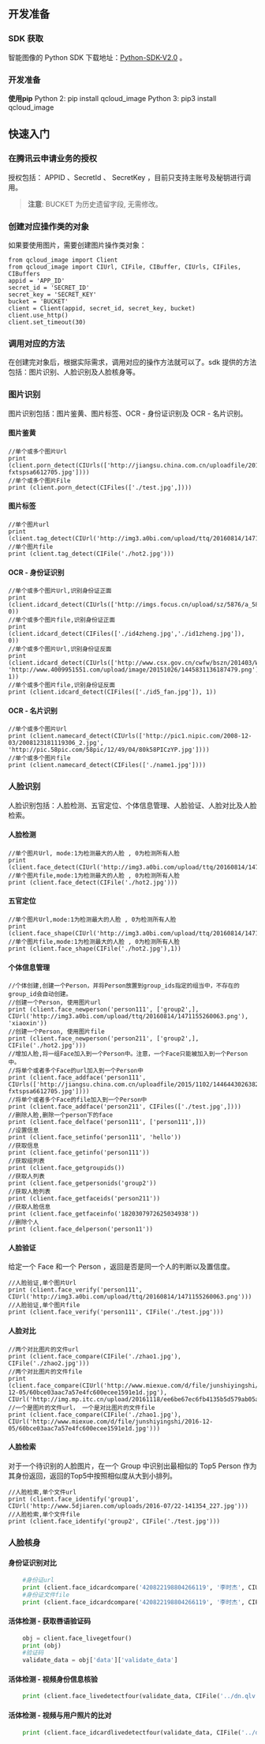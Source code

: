 ## 开发准备
### SDK 获取

智能图像的 Python SDK 下载地址：[Python-SDK-V2.0](https://github.com/tencentyun/image-python-sdk-v2.0) 。

### 开发准备
**使用pip**
Python 2:
pip install qcloud_image
Python 3:
pip3 install qcloud_image
## 快速入门
### 在腾讯云申请业务的授权

授权包括： APPID 、SecretId 、 SecretKey ，目前只支持主账号及秘钥进行调用。
>**注意**: BUCKET 为历史遗留字段, 无需修改。

### 创建对应操作类的对象
如果要使用图片，需要创建图片操作类对象：
```
from qcloud_image import Client
from qcloud_image import CIUrl, CIFile, CIBuffer, CIUrls, CIFiles, CIBuffers
appid = 'APP_ID'
secret_id = 'SECRET_ID'
secret_key = 'SECRET_KEY'
bucket = 'BUCKET'
client = Client(appid, secret_id, secret_key, bucket)
client.use_http()
client.set_timeout(30)
```

### 调用对应的方法
在创建完对象后，根据实际需求，调用对应的操作方法就可以了。sdk 提供的方法包括：图片识别、人脸识别及人脸核身等。
### 图片识别
图片识别包括：图片鉴黄、图片标签、OCR - 身份证识别及 OCR - 名片识别。
#### 图片鉴黄
```
//单个或多个图片Url
print (client.porn_detect(CIUrls(['http://jiangsu.china.com.cn/uploadfile/2015/1102/1446443026382534.jpg','http://n.sinaimg.cn/fashion/transform/20160704/flgG-fxtspsa6612705.jpg'])))
//单个或多个图片File
print (client.porn_detect(CIFiles(['./test.jpg',])))
```
#### 图片标签
```
//单个图片url
print (client.tag_detect(CIUrl('http://img3.a0bi.com/upload/ttq/20160814/1471155260063.png')))
//单个图片file
print (client.tag_detect(CIFile('./hot2.jpg')))
```

#### OCR - 身份证识别

```
//单个或多个图片Url,识别身份证正面
print (client.idcard_detect(CIUrls(['http://imgs.focus.cn/upload/sz/5876/a_58758051.jpg']), 0))
//单个或多个图片file,识别身份证正面
print (client.idcard_detect(CIFiles(['./id4zheng.jpg','./id1zheng.jpg']), 0))
//单个或多个图片Url,识别身份证反面
print (client.idcard_detect(CIUrls(['http://www.csx.gov.cn/cwfw/bszn/201403/W020121030349825312574.jpg', 'http://www.4009951551.com/upload/image/20151026/1445831136187479.png']), 1))
//单个或多个图片file,识别身份证反面
print (client.idcard_detect(CIFiles(['./id5_fan.jpg']), 1))
```
#### OCR - 名片识别
```
//单个或多个图片Url
print (client.namecard_detect(CIUrls(['http://pic1.nipic.com/2008-12-03/2008123181119306_2.jpg', 'http://pic.58pic.com/58pic/12/49/04/80k58PICzYP.jpg'])))
//单个或多个图片file
print (client.namecard_detect(CIFiles(['./name1.jpg'])))
```
### 人脸识别
人脸识别包括：人脸检测、五官定位、个体信息管理、人脸验证、人脸对比及人脸检索。
#### 人脸检测
```
//单个图片Url, mode:1为检测最大的人脸 , 0为检测所有人脸
print (client.face_detect(CIUrl('http://img3.a0bi.com/upload/ttq/20160814/1471155260063.png')))
//单个图片file,mode:1为检测最大的人脸 , 0为检测所有人脸
print (client.face_detect(CIFile('./hot2.jpg')))
```
#### 五官定位
```
//单个图片Url,mode:1为检测最大的人脸 , 0为检测所有人脸
print (client.face_shape(CIUrl('http://img3.a0bi.com/upload/ttq/20160814/1471155260063.png'),1))
//单个图片file,mode:1为检测最大的人脸 , 0为检测所有人脸
print (client.face_shape(CIFile('./hot2.jpg'),1))
```
#### 个体信息管理
```
//个体创建,创建一个Person，并将Person放置到group_ids指定的组当中，不存在的group_id会自动创建。
//创建一个Person, 使用图片url
print (client.face_newperson('person111', ['group2',], CIUrl('http://img3.a0bi.com/upload/ttq/20160814/1471155260063.png'), 'xiaoxin'))
//创建一个Person, 使用图片file
print (client.face_newperson('person211', ['group2',], CIFile('./hot2.jpg')))
//增加人脸,将一组Face加入到一个Person中。注意，一个Face只能被加入到一个Person中。 
//将单个或者多个Face的url加入到一个Person中
print (client.face_addface('person111', CIUrls(['http://jiangsu.china.com.cn/uploadfile/2015/1102/1446443026382534.jpg','http://n.sinaimg.cn/fashion/transform/20160704/flgG-fxtspsa6612705.jpg'])))
//将单个或者多个Face的file加入到一个Person中
print (client.face_addface('person211', CIFiles(['./test.jpg',])))
//删除人脸,删除一个person下的face
print (client.face_delface('person111', ['person111',]))
//设置信息
print (client.face_setinfo('person111', 'hello'))
//获取信息
print (client.face_getinfo('person111'))
//获取组列表
print (client.face_getgroupids())
//获取人列表
print (client.face_getpersonids('group2'))
//获取人脸列表
print (client.face_getfaceids('person211'))
//获取人脸信息
print (client.face_getfaceinfo('1820307972625034938'))
//删除个人
print (client.face_delperson('person11'))
```
#### 人脸验证
给定一个 Face 和一个 Person ，返回是否是同一个人的判断以及置信度。
```
//人脸验证,单个图片Url
print (client.face_verify('person111', CIUrl('http://img3.a0bi.com/upload/ttq/20160814/1471155260063.png')))
//人脸验证,单个图片file
print (client.face_verify('person111', CIFile('./test.jpg')))
```
#### 人脸对比
```
//两个对比图片的文件url
print (client.face_compare(CIFile('./zhao1.jpg'), CIFile('./zhao2.jpg')))
//两个对比图片的文件file
print (client.face_compare(CIUrl('http://www.miexue.com/d/file/junshiyingshi/2016-12-05/60bce03aac7a57e4fc600ecee1591e1d.jpg'), CIUrl('http://img.mp.itc.cn/upload/20161118/ee6be67ec6fb4135b5d579ab05acd715_th.jpg')))
//一个是图片的文件url， 一个是对比图片的文件file
print (client.face_compare(CIFile('./zhao1.jpg'), CIUrl('http://www.miexue.com/d/file/junshiyingshi/2016-12-05/60bce03aac7a57e4fc600ecee1591e1d.jpg')))
```
#### 人脸检索
对于一个待识别的人脸图片，在一个 Group 中识别出最相似的 Top5 Person 作为其身份返回，返回的Top5中按照相似度从大到小排列。
```
//人脸检索,单个文件url
print (client.face_identify('group1', CIUrl('http://www.5djiaren.com/uploads/2016-07/22-141354_227.jpg')))
//人脸检索,单个文件file
print (client.face_identify('group2', CIFile('./test.jpg')))
```
### 人脸核身   

#### 身份证识别对比
```python
	#身份证url
	print (client.face_idcardcompare('420822198804266119', '李时杰', CIUrl('http://docs.ebdoor.com/Image/CompanyCertificate/1/16844.jpg')))
	#身份证文件file
	print (client.face_idcardcompare('420822198804266119', '李时杰', CIFile('./id4_zheng.jpg')))
```
#### 活体检测 - 获取唇语验证码
```python
	obj = client.face_livegetfour()
	print (obj)
	#验证码
	validate_data = obj['data']['validate_data']
```
#### 活体检测 - 视频身份信息核验

```python	
	print (client.face_livedetectfour(validate_data, CIFile('../dn.qlv'), False, CIFile('../wxb.jpg')))
```
#### 活体检测 - 视频与用户照片的比对	

```python	
	print (client.face_idcardlivedetectfour(validate_data, CIFile('../dnn.qlv'), '330782198802084329', '李时杰'))
```

